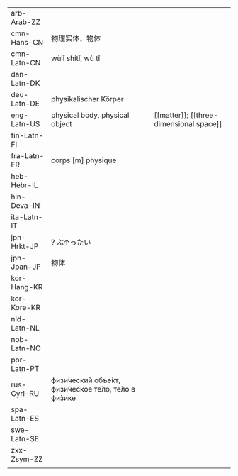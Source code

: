 | | | |
|-|-|-|
| arb-Arab-ZZ |  |  |
| cmn-Hans-CN | 物理实体、物体 |  |
| cmn-Latn-CN | wùlǐ shítǐ, wù tǐ |  |
| dan-Latn-DK |  |  |
| deu-Latn-DE | physikalischer Körper |  |
| eng-Latn-US | physical body, physical object | [[matter]]; [[three-dimensional space]] |
| fin-Latn-FI |  |  |
| fra-Latn-FR | corps [m] physique |  |
| heb-Hebr-IL |  |  |
| hin-Deva-IN |  |  |
| ita-Latn-IT |  |  |
| jpn-Hrkt-JP | ? ぶ↑ったい |  |
| jpn-Jpan-JP | 物体 |  |
| kor-Hang-KR |  |  |
| kor-Kore-KR |  |  |
| nld-Latn-NL |  |  |
| nob-Latn-NO |  |  |
| por-Latn-PT |  |  |
| rus-Cyrl-RU | физи́ческий объе́кт, физи́ческое те́ло, те́ло в фи́зике |  |
| spa-Latn-ES |  |  |
| swe-Latn-SE |  |  |
| zxx-Zsym-ZZ |  |  |
|  |  |  |
